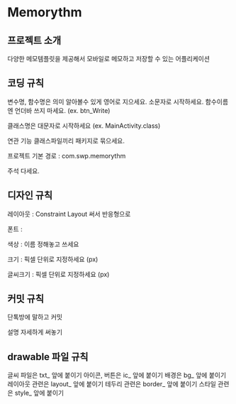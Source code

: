 # Memorythm
## 프로젝트 소개
다양한 메모템플릿을 제공해서 모바일로 메모하고 저장할 수 있는 어플리케이션

## 코딩 규칙
변수명, 함수명은 의미 알아볼수 있게 영어로 지으세요. 소문자로 시작하세요. 함수이름엔 언더바 쓰지 마세요. (ex. btn_Write)

클래스명은 대문자로 시작하세요 (ex. MainActivity.class)

연관 기능 클래스파일끼리 패키지로 묶으세요.

프로젝트 기본 경로 : com.swp.memorythm

주석 다세요.

## 디자인 규칙
레이아웃 : Constraint Layout 써서 반응형으로

폰트 : 

색상 : 이름 정해놓고 쓰세요

크기 : 픽셀 단위로 지정하세요 (px)

글씨크기 : 픽셀 단위로 지정하세요 (px)

## 커밋 규칙
단톡방에 말하고 커밋

설명 자세하게 써놓기

## drawable 파일 규칙
글씨 파일은 txt_ 앞에 붙이기
아이콘, 버튼은 ic_ 앞에 붙이기
배경은 bg_ 앞에 붙이기
레이아웃 관련은 layout_ 앞에 붙이기
테두리 관련은 border_ 앞에 붙이기
스타일 관련은 style_ 앞에 붙이기
